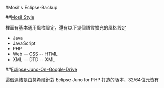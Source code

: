#Mosil's Eclipse-Backup

##[Mosil Style](http://blog.mosil.biz/2012/07/eclipse-theme-and-backup/)

裡面有基本通用風格設定，還有以下幾個語言擴充的風格設定

- Java
- JavaScript
- PHP
- Web
-- CSS
-- HTML
- XML
-- DTD
-- XML

##[Eclipse-Juno-On-Google-Drive](http://goo.gl/Bz9hZ)

這個連結是由莫希爾針對 Eclipse Juno for PHP 打造的版本，32/64位元皆有

 